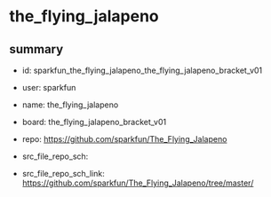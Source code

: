 # the_flying_jalapeno
 
## summary 
* id: sparkfun_the_flying_jalapeno_the_flying_jalapeno_bracket_v01
* user: sparkfun
* name: the_flying_jalapeno
* board: the_flying_jalapeno_bracket_v01
* repo: https://github.com/sparkfun/The_Flying_Jalapeno



* src_file_repo_sch: 
* src_file_repo_sch_link: https://github.com/sparkfun/The_Flying_Jalapeno/tree/master/




